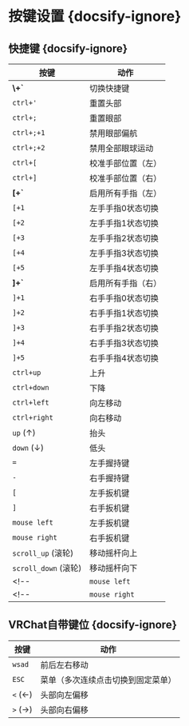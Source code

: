 # 按键设置 {docsify-ignore}
## 快捷键 {docsify-ignore}

| **按键**         | **动作**                      |
|-----------------|---------------------------------|
|   __\\+`__             | 切换快捷键                      |
| `ctrl+'`        | 重置头部                         |
| `ctrl+;`        | 重置眼部                         |
| `ctrl+;+1`      | 禁用眼部偏航                     |
| `ctrl+;+2`      | 禁用全部眼球运动                 |
| `ctrl+[`        | 校准手部位置（左）                |
| `ctrl+]`        | 校准手部位置（右）                |
|   __[+`__             | 启用所有手指（左）                |
| `[+1`           | 左手手指0状态切换               |
| `[+2`           | 左手手指1状态切换              |
| `[+3`           | 左手手指2状态切换              |
| `[+4`           | 左手手指3状态切换              |
| `[+5`           | 左手手指4状态切换              |
|   __]+`__             | 启用所有手指（右）                |
| `]+1`           | 右手手指0状态切换              |
| `]+2`           | 右手手指1状态切换              |
| `]+3`           | 右手手指2状态切换              |
| `]+4`           | 右手手指3状态切换              |
| `]+5`           | 右手手指4状态切换              |
| `ctrl+up`       | 上升                            |
| `ctrl+down`     | 下降                            |
| `ctrl+left`     | 向左移动                         |
| `ctrl+right`    | 向右移动                         |
| `up` (↑)           | 抬头                            |
| `down` (↓)         | 低头                            |
| `=`             | 左手握持键                       |
| `-`             | 右手握持键                       |
| `[`             | 左手扳机键                       |
| `]`             | 右手扳机键                       |
| `mouse left`  | 左手扳机键                       |
| `mouse right`  | 右手扳机键                       |
| `scroll_up` (滚轮)    | 移动摇杆向上                     |
| `scroll_down` (滚轮)  | 移动摇杆向下                     |
<!-- | `mouse left`   | 左手握持键                       | -->
<!-- | `mouse right`  | 右手握持键                       | -->
## VRChat自带键位 {docsify-ignore}

| **按键**        | **动作**                         |
|-----------------|---------------------------------|
| `wsad`          | 前后左右移动                     |
| `ESC`           | 菜单（多次连续点击切换到固定菜单） |
| `<` (←)         | 头部向左偏移                     |
| `>` (→)         | 头部向右偏移                      |
